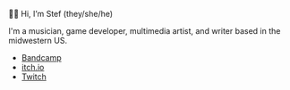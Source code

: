 🙋‍♀️ Hi, I’m Stef (they/she/he)

I'm a musician, game developer, multimedia artist, and writer based in the midwestern US.

- [Bandcamp](https://music.ksbp.space)
- [itch.io](https://ksbp.itch.io)
- [Twitch](https://twitch.tv/ksbptv)

<!---
ksbp/ksbp is a ✨ special ✨ repository because its `README.md` (this file) appears on your GitHub profile.
You can click the Preview link to take a look at your changes.
--->
